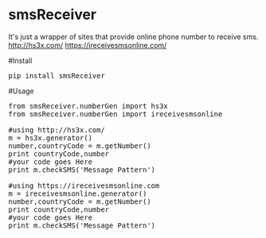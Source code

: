 # smsReceiver
It's just a wrapper of sites that provide online phone number to receive sms.
http://hs3x.com/
https://ireceivesmsonline.com/

#Install
<pre>
pip install smsReceiver
</pre>

#Usage
<pre>
from smsReceiver.numberGen import hs3x
from smsReceiver.numberGen import ireceivesmsonline

#using http://hs3x.com/
m = hs3x.generator()
number,countryCode = m.getNumber()
print countryCode,number
#your code goes Here
print m.checkSMS('Message Pattern')

#using https://ireceivesmsonline.com
m = ireceivesmsonline.generator()
number,countryCode = m.getNumber()
print countryCode,number
#your code goes Here
print m.checkSMS('Message Pattern')
</pre>

